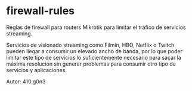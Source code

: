 # firewall-rules
Reglas de firewall para routers Mikrotik para limitar el tráfico de servicios streaming.

Servicios de visionado streaming como Filmin, HBO, Netflix o Twitch pueden llegar a consumir un elevado ancho de banda, por lo que poder limitar este tipo de servicios lo suficientemente necesario para sacar la máxima resolución sin generar problemas para consumir otro tipo de servicios y aplicaciones.

Autor: 410.g0n3
